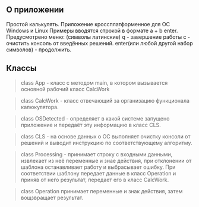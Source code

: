 ## О приложении

Простой калькулять.
Приложение кроссплатформенное для ОС Windows и Linux
Примеры вводятся строкой в формате a + b enter.
Предусмотрено меню:
(символы латинские)
q - завершение работы
c - очистить консоль от введённых решений.
enter(или любой другой набор символов) - продолжить.

## Классы

> class App  - класс с методом main, в котором вызывается основной рабочий класс CalcWork

> class CalcWork - класс отвечающий за организацию функционала калюкулятора.

> class OSDetected - определяет в какой системе запущено приложение и передаёт эту информацию в класс CLS.

> class CLS - на основе данных о ОС выполняет очистку консоли от решений и выводит инструкцию по соответствующему алгоритму.

> class Processing - принимает строку с входными данными, извлекает из неё переменные и знае действия, при отклонении от шаблона останавливает работу и выбрасывает ошибку. При соответствии шаблону передает данные в класс Operation и приняв от него результат, передает его в класс CalcWork.

> class Operation принимает переменные и знак действия, затем вощзвращает результат.


